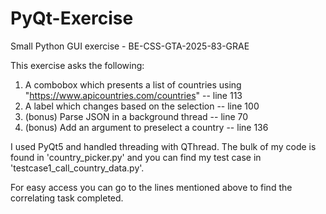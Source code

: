 # PyQt-Exercise
Small Python GUI exercise - BE-CSS-GTA-2025-83-GRAE

This exercise asks the following:
1. A combobox which presents a list of countries using "https://www.apicountries.com/countries" -- line 113
2. A label which changes based on the selection -- line 100
3. (bonus) Parse JSON in a background thread -- line 70
4. (bonus) Add an argument to preselect a country -- line 136

I used PyQt5 and handled threading with QThread. The bulk of my code is found in 'country_picker.py' and you can find my test
case in 'testcase1_call_country_data.py'.

For easy access you can go to the lines mentioned above to find the correlating task completed.

